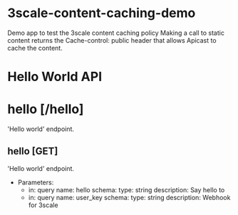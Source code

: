 # 3scale-content-caching-demo
Demo app to test the 3scale content caching policy
Making a call to static content returns the Cache-control: public header that allows Apicast to cache the content.


# Hello World API

# hello [/hello]

'Hello world' endpoint.


## hello [GET]
'Hello world' endpoint.
+ Parameters:
    - in: query
      name: hello
      schema:
      type: string
      description: Say hello to
    - in: query
      name: user_key
      schema:
      type: string
      description: Webhook for 3scale
